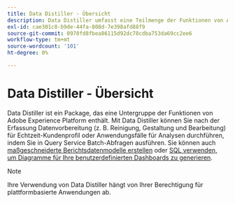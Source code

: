 ```yaml
---
title: Data Distiller - Übersicht
description: Data Distiller umfasst eine Teilmenge der Funktionen von Adobe Experience Platform zum Bereinigen, Gestalten und Bearbeiten.
exl-id: cae301c8-b9de-44fa-808d-7e398afd88f9
source-git-commit: 0970fd8fbea86115d92dc78cdba753da69cc2ee6
workflow-type: tm+mt
source-wordcount: '101'
ht-degree: 0%

---
```


# Data Distiller - Übersicht

Data Distiller ist ein Package, das eine Untergruppe der Funktionen von Adobe Experience Platform enthält. Mit Data Distiller können Sie nach der Erfassung Datenvorbereitung (z. B. Reinigung, Gestaltung und Bearbeitung) für Echtzeit-Kundenprofil oder Anwendungsfälle für Analysen durchführen, indem Sie in Query Service Batch-Abfragen ausführen. Sie können auch [maßgeschneiderte Berichtsdatenmodelle erstellen](../../query-service/data-distiller/sql-insights/reporting-insights-data-model.md) oder [SQL verwenden, um Diagramme für Ihre benutzerdefinierten Dashboards zu generieren](./sql-insights/overview.md).

>[!NOTE]
>
>Ihre Verwendung von Data Distiller hängt von Ihrer Berechtigung für plattformbasierte Anwendungen ab.
